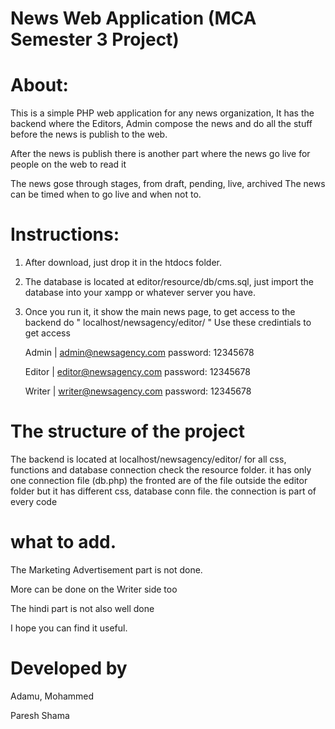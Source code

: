 # News Web Application (MCA Semester 3 Project)

# About:

This is a simple PHP web application for any news organization,
It has the backend where the Editors, Admin compose the news and do all the stuff before the news is publish
to the web.

After the news is publish there is another part where the news go live for people on the web to read it

The news gose through stages, from draft, pending, live, archived
The news can be timed when to go live and when not to.

# Instructions:

1. After download, just drop it in the htdocs folder.
2. The database is located at editor/resource/db/cms.sql, just import the database into your xampp or
   whatever server you have.
3. Once you run it, it show the main news page, to get access to the backend do " localhost/newsagency/editor/ "
    Use these credintials to get access
    
    Admin | admin@newsagency.com password: 12345678
    
    Editor | editor@newsagency.com password: 12345678
    
    Writer | writer@newsagency.com password: 12345678
    
# The structure of the project

The backend is located at localhost/newsagency/editor/
for all css, functions and database connection check the resource folder. it has only one connection file (db.php)
the fronted are of the file outside the editor folder but it has different css, database conn file. the connection is part 
of every code
    
 
# what to add.

The Marketing Advertisement part is not done.

More can be done on the Writer side too

The hindi part is not also well done


I hope you can find it useful.


# Developed by

Adamu, Mohammed

Paresh Shama

